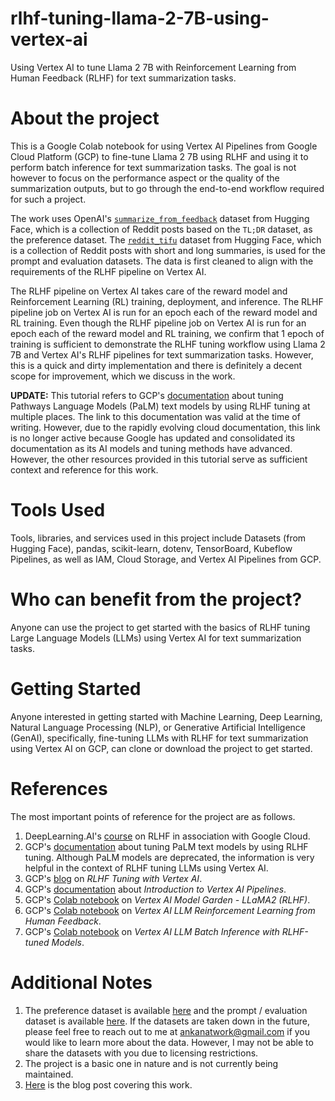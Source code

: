 # rlhf-tuning-llama-2-7B-using-vertex-ai
Using Vertex AI to tune Llama 2 7B with Reinforcement Learning from Human Feedback (RLHF) for text summarization tasks.

# About the project
This is a Google Colab notebook for using Vertex AI Pipelines from Google Cloud Platform (GCP) to fine-tune Llama 2 7B using RLHF and using it to perform batch inference for text summarization tasks. The goal is not however to focus on the performance aspect or the quality of the summarization outputs, but to go through the end-to-end workflow required for such a project.

The work uses OpenAI's [`summarize_from_feedback`](https://huggingface.co/datasets/openai/summarize_from_feedback) dataset from Hugging Face, which is a collection of Reddit posts based on the `TL;DR` dataset, as the preference dataset. The [`reddit_tifu`](https://huggingface.co/datasets/ctr4si/reddit_tifu) dataset from Hugging Face, which is a collection of Reddit posts with short and long summaries, is used for the prompt and evaluation datasets. The data is first cleaned to align with the requirements of the RLHF pipeline on Vertex AI.

The RLHF pipeline on Vertex AI takes care of the reward model and Reinforcement Learning (RL) training, deployment, and inference. The RLHF pipeline job on Vertex AI is run for an epoch each of the reward model and RL training. Even though the RLHF pipeline job on Vertex AI is run for an epoch each of the reward model and RL training, we confirm that 1 epoch of training is sufficient to demonstrate the RLHF tuning workflow using Llama 2 7B and Vertex AI's RLHF pipelines for text summarization tasks. However, this is a quick and dirty implementation and there is definitely a decent scope for improvement, which we discuss in the work.

**UPDATE:** This tutorial refers to GCP's [documentation](https://cloud.google.com/vertex-ai/generative-ai/docs/models/tune-text-models-rlhf) about tuning Pathways Language Models (PaLM) text models by using RLHF tuning at multiple places. The link to this documentation was valid at the time of writing. However, due to the rapidly evolving cloud documentation, this link is no longer active because Google has updated and consolidated its documentation as its AI models and tuning methods have advanced. However, the other resources provided in this tutorial serve as sufficient context and reference for this work.

# Tools Used
Tools, libraries, and services used in this project include Datasets (from Hugging Face), pandas, scikit-learn, dotenv, TensorBoard, Kubeflow Pipelines, as well as IAM, Cloud Storage, and Vertex AI Pipelines from GCP.

# Who can benefit from the project?
Anyone can use the project to get started with the basics of RLHF tuning Large Language Models (LLMs) using Vertex AI for text summarization tasks.

# Getting Started
Anyone interested in getting started with Machine Learning, Deep Learning, Natural Language Processing (NLP), or Generative Artificial Intelligence (GenAI), specifically, fine-tuning LLMs with RLHF for text summarization using Vertex AI on GCP, can clone or download the project to get started.

# References
The most important points of reference for the project are as follows.
1. DeepLearning.AI's [course](https://www.deeplearning.ai/short-courses/reinforcement-learning-from-human-feedback/) on RLHF in association with Google Cloud.
2. GCP's [documentation](https://cloud.google.com/vertex-ai/generative-ai/docs/models/tune-text-models-rlhf) about tuning PaLM text models by using RLHF tuning. Although PaLM models are deprecated, the information is very helpful in the context of RLHF tuning LLMs using Vertex AI.
3. GCP's [blog](https://cloud.google.com/blog/products/ai-machine-learning/rlhf-on-google-cloud) on *RLHF Tuning with Vertex AI*.
4. GCP's [documentation](https://cloud.google.com/vertex-ai/docs/pipelines/introduction) about *Introduction to Vertex AI Pipelines*.
5. GCP's [Colab notebook](https://github.com/GoogleCloudPlatform/vertex-ai-samples/blob/main/notebooks/community/model_garden/model_garden_pytorch_llama2_rlhf_tuning.ipynb) on *Vertex AI Model Garden - LLaMA2 (RLHF)*.
6. GCP's [Colab notebook](https://github.com/GoogleCloudPlatform/vertex-ai-samples/blob/main/notebooks/official/generative_ai/rlhf_tune_llm.ipynb) on *Vertex AI LLM Reinforcement Learning from Human Feedback*.
7. GCP's [Colab notebook](https://github.com/GoogleCloudPlatform/vertex-ai-samples/blob/main/notebooks/official/generative_ai/batch_eval_llm.ipynb) on *Vertex AI LLM Batch Inference with RLHF-tuned Models*.

# Additional Notes
1. The preference dataset is available [here](https://huggingface.co/datasets/openai/summarize_from_feedback) and the prompt / evaluation dataset is available [here](https://huggingface.co/datasets/ctr4si/reddit_tifu). If the datasets are taken down in the future, please feel free to reach out to me at ankanatwork@gmail.com if you would like to learn more about the data. However, I may not be able to share the datasets with you due to licensing restrictions.
2. The project is a basic one in nature and is not currently being maintained.
3. [Here](https://researchguy.in/rlhf-using-llama-2-7b-and-vertex-ai/) is the blog post covering this work.
